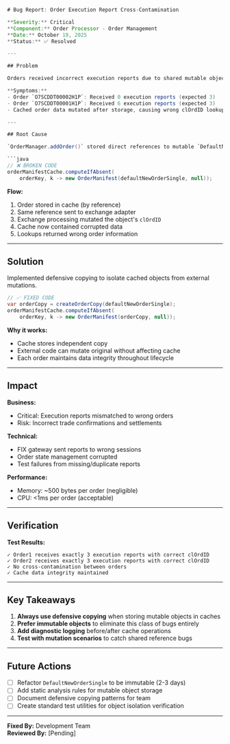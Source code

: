 ```java
# Bug Report: Order Execution Report Cross-Contamination

**Severity:** Critical  
**Component:** Order Processor - Order Management  
**Date:** October 19, 2025  
**Status:** ✅ Resolved

---

## Problem

Orders received incorrect execution reports due to shared mutable object references in cache.

**Symptoms:**
- Order `O7SCDDT00002H1P`: Received 0 execution reports (expected 3)
- Order `O7SCDDT00001H1P`: Received 6 execution reports (expected 3)
- Cached order data mutated after storage, causing wrong clOrdID lookups

---

## Root Cause

`OrderManager.addOrder()` stored direct references to mutable `DefaultNewOrderSingle` objects instead of copies.

```java
// ❌ BROKEN CODE
orderManifestCache.computeIfAbsent(
    orderKey, k -> new OrderManifest(defaultNewOrderSingle, null));
```

**Flow:**
1. Order stored in cache (by reference)
2. Same reference sent to exchange adapter
3. Exchange processing mutated the object's `clOrdID`
4. Cache now contained corrupted data
5. Lookups returned wrong order information

---

## Solution

Implemented defensive copying to isolate cached objects from external mutations.

```java
// ✅ FIXED CODE
var orderCopy = createOrderCopy(defaultNewOrderSingle);
orderManifestCache.computeIfAbsent(
    orderKey, k -> new OrderManifest(orderCopy, null));
```

**Why it works:**
- Cache stores independent copy
- External code can mutate original without affecting cache
- Each order maintains data integrity throughout lifecycle

---

## Impact

**Business:**
- Critical: Execution reports mismatched to wrong orders
- Risk: Incorrect trade confirmations and settlements

**Technical:**
- FIX gateway sent reports to wrong sessions
- Order state management corrupted
- Test failures from missing/duplicate reports

**Performance:**
- Memory: ~500 bytes per order (negligible)
- CPU: <1ms per order (acceptable)

---

## Verification

**Test Results:**
```
✓ Order1 receives exactly 3 execution reports with correct clOrdID
✓ Order2 receives exactly 3 execution reports with correct clOrdID  
✓ No cross-contamination between orders
✓ Cache data integrity maintained
```

---

## Key Takeaways

1. **Always use defensive copying** when storing mutable objects in caches
2. **Prefer immutable objects** to eliminate this class of bugs entirely
3. **Add diagnostic logging** before/after cache operations
4. **Test with mutation scenarios** to catch shared reference bugs

---

## Future Actions

- [ ] Refactor `DefaultNewOrderSingle` to be immutable (2-3 days)
- [ ] Add static analysis rules for mutable object storage
- [ ] Document defensive copying patterns for team
- [ ] Create standard test utilities for object isolation verification

---

**Fixed By:** Development Team  
**Reviewed By:** [Pending]
```
